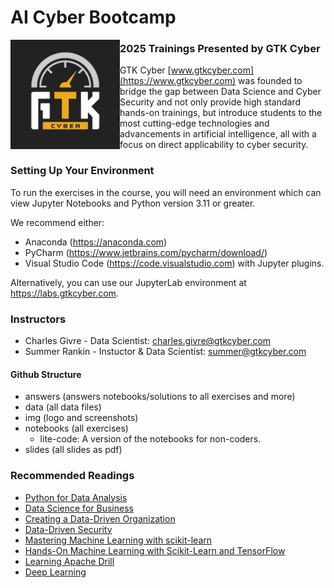 # AI Cyber Bootcamp
<img src="img/GTK_Logo_Social Icon.jpg" width="175" align="left" >

### 2025 Trainings Presented by GTK Cyber

GTK Cyber [www.gtkcyber.com](https://www.gtkcyber.com) was founded to bridge the gap between Data Science and Cyber Security and not
only provide high standard hands-on trainings, but introduce students to the most cutting-edge technologies and advancements in artificial intelligence, all with a focus on direct applicability to cyber security.

### Setting Up Your Environment
To run the exercises in the course, you will need an environment which can view Jupyter Notebooks and Python version 3.11 or greater. 

We recommend either:
* Anaconda (https://anaconda.com)
* PyCharm (https://www.jetbrains.com/pycharm/download/)
* Visual Studio Code (https://code.visualstudio.com) with Jupyter plugins.

Alternatively, you can use our JupyterLab environment at https://labs.gtkcyber.com. 

### Instructors

- Charles Givre - Data Scientist:  charles.givre@gtkcyber.com
- Summer Rankin - Instuctor & Data Scientist: summer@gtkcyber.com

#### Github Structure

- answers (answers notebooks/solutions to all exercises and more)
- data (all data files)
- img (logo and screenshots)
- notebooks (all exercises)
  - lite-code:  A version of the notebooks for non-coders.
- slides (all slides as pdf)


### Recommended Readings
   - [Python for Data Analysis](http://shop.oreilly.com/product/0636920023784.do)
   - [Data Science for Business](http://shop.oreilly.com/product/0636920028918.do)
   - [Creating a Data-Driven Organization](http://shop.oreilly.com/product/0636920035848.do)
   - [Data-Driven Security](http://datadrivensecurity.info/)
   - [Mastering Machine Learning with scikit-learn](https://www.packtpub.com/big-data-and-business-intelligence/mastering-machine-learning-scikit-learn)
   - [Hands-On Machine Learning with Scikit-Learn and TensorFlow](http://shop.oreilly.com/product/0636920052289.do)
   - [Learning Apache Drill](https://amzn.to/2M8Peo6)
   - [Deep Learning](http://www.deeplearningbook.org/)
